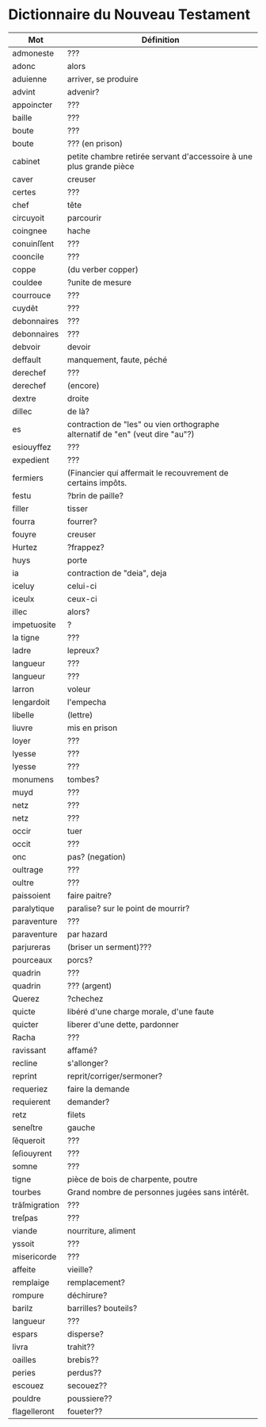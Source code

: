 # Dictionnaire du Nouveau Testament

Mot | Définition
--- | ---
admoneste | ???
adonc | alors
aduienne | arriver, se produire
advint | advenir?
appoincter | ???
baille | ???
boute | ???
boute | ??? (en prison) 
cabinet | petite chambre retirée servant d'accessoire à une plus grande pièce
caver | creuser
certes | ???
chef | tête
circuyoit | parcourir
coingnee | hache
conuinſſent | ???
cooncile | ???
coppe | (du verber copper)
couldee | ?unite de mesure
courrouce | ???
cuydẽt | ???
debonnaires | ???
debonnaires | ???
debvoir | devoir
deffault | manquement, faute, péché
derechef | ???
derechef | (encore)
dextre | droite
dillec | de là?
es | contraction de "les" ou vien orthographe alternatif de "en" (veut dire "au"?)
esiouyffez | ???
expedient | ???
fermiers | (Financier qui affermait le recouvrement de certains impôts.
festu | ?brin de paille?
filler | tisser
fourra | fourrer?
fouyre | creuser
Hurtez | ?frappez?
huys | porte
ia | contraction de "deia", deja
iceluy | celui-ci
iceulx | ceux-ci
illec | alors?
impetuosite | ?
la tigne | ???
ladre | lepreux?
langueur | ???
langueur | ???
larron | voleur
lengardoit | l'empecha
libelle | (lettre)
liuvre | mis en prison
loyer | ???
lyesse | ???
lyesse | ???
monumens | tombes?
muyd | ???
netz | ???
netz | ???
occir | tuer
occit | ???
onc | pas? (negation)
oultrage | ???
oultre | ???
paissoient | faire paitre?
paralytique | paralise? sur le point de mourrir?
paraventure | ???
paraventure | par hazard
parjureras | (briser un serment)???
pourceaux | porcs?
quadrin | ???
quadrin | ??? (argent)
Querez | ?chechez
quicte | libéré d'une charge morale, d'une faute
quicter | liberer d'une dette, pardonner
Racha | ???
ravissant | affamé?
recline | s'allonger?
reprint | reprit/corriger/sermoner?
requeriez | faire la demande
requierent | demander?
retz | filets
seneſtre | gauche
ſẽqueroit | ???
ſeſiouyrent | ???
somne | ???
tigne | pièce de bois de charpente, poutre
tourbes | Grand nombre de personnes jugées sans intérêt.
trãſmigration | ???
treſpas | ???
viande | nourriture, aliment
yssoit | ???
misericorde | ???
affeite | vieille?
remplaige | remplacement?
rompure | déchirure?
barilz | barrilles? bouteils?
langueur | ???
espars | disperse?
livra | trahit??
oailles | brebis??
peries | perdus??
escouez | secouez??
pouldre | poussiere??
flagelleront | foueter??